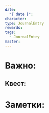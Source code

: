 ```yaml
---
date:
  "{ date }": 
character: 
type: JournalEntry
rewards: 
tags:
  - JournalEntry
master:
---
```

# Важно:

## Квест:

# Заметки: